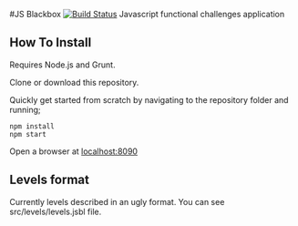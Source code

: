 #JS Blackbox  [![Build Status](https://travis-ci.org/Ahineya/jsblackbox.svg?branch=master)](https://travis-ci.org/Ahineya/jsblackbox)
Javascript functional challenges application
## How To Install

Requires Node.js and Grunt.

Clone or download this repository.

Quickly get started from scratch by navigating to the repository folder and running;

```
npm install
npm start
```

Open a browser at [localhost:8090](http://localhost:8090/)

## Levels format
Currently levels described in an ugly format. You can see src/levels/levels.jsbl file.